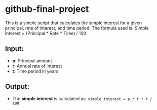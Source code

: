 # github-final-project
This is a simple script that calculates the simple interest for a given principal, rate of interest, and time period. The formula used is:
Simple Interest = (Principal * Rate * Time) / 100

## Input:
- **p**: Principal amount
- **r**: Annual rate of interest
- **t**: Time period in years

## Output:
- The **simple interest** is calculated as: `simple interest = p * t * r / 100`
